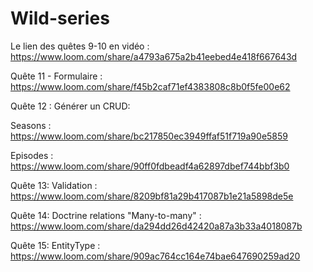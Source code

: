 # Wild-series

Le lien des quêtes 9-10 en vidéo : 
https://www.loom.com/share/a4793a675a2b41eebed4e418f667643d

Quête 11 - Formulaire : 
https://www.loom.com/share/f45b2caf71ef4383808c8b0f5fe00e62

Quête 12 : Générer un CRUD:

Seasons : https://www.loom.com/share/bc217850ec3949ffaf51f719a90e5859

Episodes : https://www.loom.com/share/90ff0fdbeadf4a62897dbef744bbf3b0

Quête 13: Validation :
https://www.loom.com/share/8209bf81a29b417087b1e21a5898de5e

Quête 14: Doctrine relations "Many-to-many" : 
https://www.loom.com/share/da294dd26d42420a87a3b33a4018087b

Quête 15: EntityType : 
https://www.loom.com/share/909ac764cc164e74bae647690259ad20
